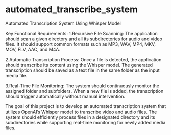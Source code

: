 # automated_transcribe_system
 Automated Transcription System Using Whisper Model 

 Key Functional Requirements: 
1.Recursive File Scanning: 
The application should scan a given directory and all its subdirectories for audio and video files. 
It should support common formats such as MP3, WAV, MP4, MKV, MOV, FLV, AAC, and M4A. 

2.Automatic Transcription Process: 
Once a file is detected, the application should transcribe its content using the Whisper model. 
The generated transcription should be saved as a text file in the same folder as the input media file. 

3.Real-Time File Monitoring: 
The system should continuously monitor the assigned folder and subfolders. 
When a new file is added, the transcription should trigger automatically without manual intervention. 


The goal of this project is to develop an automated transcription system that utilizes OpenAI’s Whisper model to transcribe video and audio files. The system should efficiently process files in a designated directory and its subdirectories while supporting real-time monitoring for newly added media files. 
